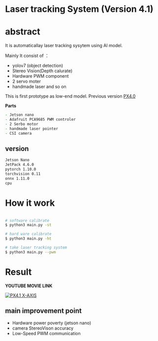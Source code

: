 # Laser tracking System (Version 4.1)

# abstract
It is automaticallay laser tracking sysytem using AI model. 

Mainly It consist of ：
- yolov7 (object detection)
- Stereo Vision(Depth calurate)
- Hardware PWM component
- 2 servo moter
- handmade laser and so on

This is first prototype as low-end model.
Previous version [PX4.0](https://github.com/madara-tribe/Laser-System-PX4.1/tree/px4.0) 

<b>Parts</b>
```zsh
- Jetson nano
- Adafruit PCA9685 PWM controler
- 2 Serbo motor 
- handmade laser pointer
- CSI camera
```


## version
```zsh
Jetson Nano
JetPack 4.6.0
pytorch 1.10.0
torchvision 0.11
onnx 1.11.0
cpu 
```

# How it work
```zsh

# software calibrate
$ python3 main.py -st

# hard ware calibrate
$ python3 main.py -ht

# take laser tracking system
$ python3 main.py --pwm
```

# Result

<b>YOUTUBE MOVIE LINK</b>

[![PX4.1 X-AXIS](![sddefault](https://github.com/madara-tribe/Laser-System-PX4.1/assets/48679574/1627af82-5892-49d7-b41f-853988a092ca))](https://youtu.be/QchYIQ16owU)
## main improvement point
- Hardware power poverty (jetson nano)
- camera StereoVison accuracy 
- Low-Speed PWM communication
